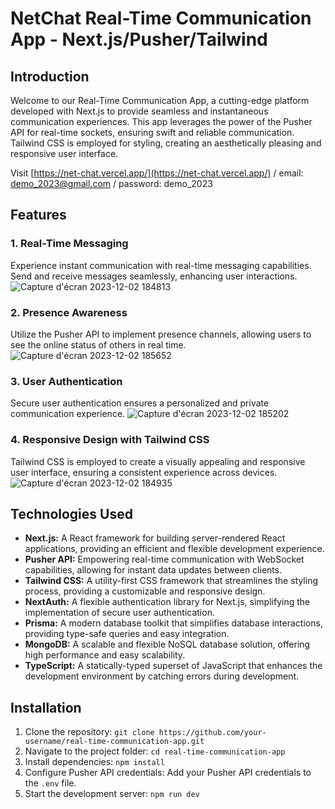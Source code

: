 # NetChat Real-Time Communication App - Next.js/Pusher/Tailwind

## Introduction
Welcome to our Real-Time Communication App, a cutting-edge platform developed with Next.js to provide seamless and instantaneous communication experiences. This app leverages the power of the Pusher API for real-time sockets, ensuring swift and reliable communication. Tailwind CSS is employed for styling, creating an aesthetically pleasing and responsive user interface.

Visit [https://net-chat.vercel.app/](https://net-chat.vercel.app/)
 / email: demo_2023@gmail.com
 / password: demo_2023

## Features

### 1. Real-Time Messaging
Experience instant communication with real-time messaging capabilities. Send and receive messages seamlessly, enhancing user interactions.
![Capture d'écran 2023-12-02 184813](https://github.com/mohamed-ali-agourram/NetChat/assets/95295909/282a821e-1d42-46bc-922e-e63362391572)

### 2. Presence Awareness
Utilize the Pusher API to implement presence channels, allowing users to see the online status of others in real time.
![Capture d'écran 2023-12-02 185652](https://github.com/mohamed-ali-agourram/NetChat/assets/95295909/ef457382-95e1-438b-85b6-5bf224f07468)

### 3. User Authentication
Secure user authentication ensures a personalized and private communication experience.
![Capture d'écran 2023-12-02 185202](https://github.com/mohamed-ali-agourram/NetChat/assets/95295909/e70f5779-0d17-4b20-8a4d-a9e6fae2a7bf)

### 4. Responsive Design with Tailwind CSS
Tailwind CSS is employed to create a visually appealing and responsive user interface, ensuring a consistent experience across devices.
![Capture d'écran 2023-12-02 184935](https://github.com/mohamed-ali-agourram/NetChat/assets/95295909/b43cabe7-88b1-4ce5-93ba-000f60e74c1a)

## Technologies Used

- **Next.js:** A React framework for building server-rendered React applications, providing an efficient and flexible development experience.
- **Pusher API:** Empowering real-time communication with WebSocket capabilities, allowing for instant data updates between clients.
- **Tailwind CSS:** A utility-first CSS framework that streamlines the styling process, providing a customizable and responsive design.
- **NextAuth:** A flexible authentication library for Next.js, simplifying the implementation of secure user authentication.
- **Prisma:** A modern database toolkit that simplifies database interactions, providing type-safe queries and easy integration.
- **MongoDB:** A scalable and flexible NoSQL database solution, offering high performance and easy scalability.
- **TypeScript:** A statically-typed superset of JavaScript that enhances the development environment by catching errors during development.

## Installation

1. Clone the repository: `git clone https://github.com/your-username/real-time-communication-app.git`
2. Navigate to the project folder: `cd real-time-communication-app`
3. Install dependencies: `npm install`
4. Configure Pusher API credentials: Add your Pusher API credentials to the `.env` file.
5. Start the development server: `npm run dev`
